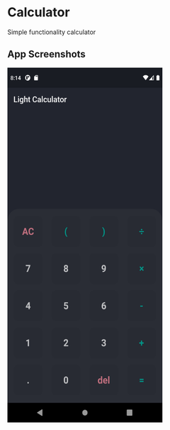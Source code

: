 # Calculator

Simple functionality calculator

## App Screenshots

<img src="https://github.com/Nidal-J/Calculator-/blob/main/screenshots/app_screenshot.png" height="800" width="350">
